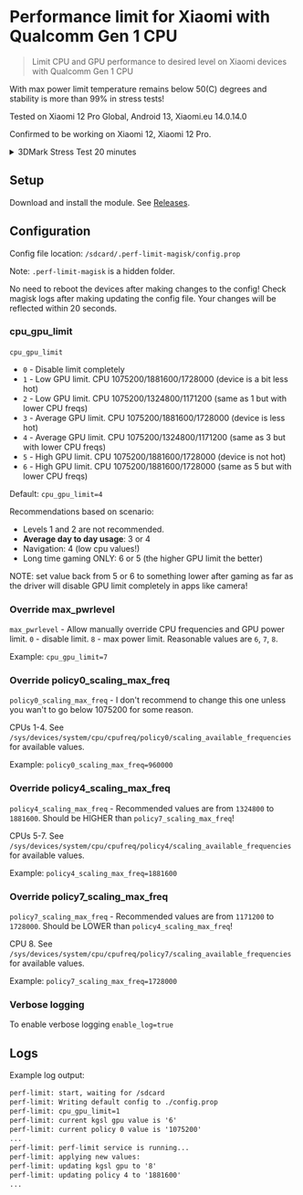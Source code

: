 # Performance limit for Xiaomi with Qualcomm Gen 1 CPU

> Limit CPU and GPU performance to desired level on Xiaomi devices with Qualcomm Gen 1 CPU

With max power limit temperature remains below 50(C) degrees and stability is more than 99% in stress tests!

Tested on Xiaomi 12 Pro Global, Android 13, Xiaomi.eu 14.0.14.0

Confirmed to be working on Xiaomi 12, Xiaomi 12 Pro.
<details> 
  <summary>3DMark Stress Test 20 minutes</summary>
  <img src="docs/3dMark-stress-test-20-minutes.jpg">
</details>

## Setup

Download and install the module. See [Releases](https://github.com/mgrybyk/perf-limit-magisk/releases).

## Configuration

Config file location: `/sdcard/.perf-limit-magisk/config.prop`

Note: `.perf-limit-magisk` is a hidden folder.

No need to reboot the devices after making changes to the config!
Check magisk logs after making updating the config file. 
Your changes will be reflected within 20 seconds.

### cpu_gpu_limit

`cpu_gpu_limit`

- `0` - Disable limit completely
- `1` - Low GPU limit. CPU 1075200/1881600/1728000 (device is a bit less hot)
- `2` - Low GPU limit. CPU 1075200/1324800/1171200 (same as 1 but with lower CPU freqs)
- `3` - Average GPU limit. CPU 1075200/1881600/1728000 (device is less hot)
- `4` - Average GPU limit. CPU 1075200/1324800/1171200 (same as 3 but with lower CPU freqs)
- `5` - High GPU limit. CPU 1075200/1881600/1728000 (device is not hot)
- `6` - High GPU limit. CPU 1075200/1881600/1728000 (same as 5 but with lower CPU freqs)

Default: `cpu_gpu_limit=4`

Recommendations based on scenario:

- Levels 1 and 2 are not recommended.
- **Average day to day usage**: 3 or 4
- Navigation: 4 (low cpu values!)
- Long time gaming ONLY: 6 or 5 (the higher GPU limit the better)

NOTE: set value back from 5 or 6 to something lower after gaming as far as the driver will disable GPU limit completely in apps like camera!

### Override max_pwrlevel

`max_pwrlevel` - Allow manually override CPU frequencies and GPU power limit.
`0` - disable limit. `8` - max power limit.
Reasonable values are `6`, `7`, `8`.

Example: `cpu_gpu_limit=7`

### Override policy0_scaling_max_freq

`policy0_scaling_max_freq` - I don't recommend to change this one unless you wan't to go below 1075200 for some reason.

CPUs 1-4. See `/sys/devices/system/cpu/cpufreq/policy0/scaling_available_frequencies` for available values.

Example: `policy0_scaling_max_freq=960000`

### Override policy4_scaling_max_freq

`policy4_scaling_max_freq` - Recommended values are from `1324800` to `1881600`.
Should be HIGHER than `policy7_scaling_max_freq`!

CPUs 5-7. See `/sys/devices/system/cpu/cpufreq/policy4/scaling_available_frequencies` for available values.

Example: `policy4_scaling_max_freq=1881600`

### Override policy7_scaling_max_freq

`policy7_scaling_max_freq` - Recommended values are from `1171200` to `1728000`.
Should be LOWER than `policy4_scaling_max_freq`!

CPU 8. See `/sys/devices/system/cpu/cpufreq/policy7/scaling_available_frequencies` for available values.

Example: `policy7_scaling_max_freq=1728000`

### Verbose logging

To enable verbose logging `enable_log=true`

## Logs

Example log output:

```
perf-limit: start, waiting for /sdcard
perf-limit: Writing default config to ./config.prop
perf-limit: cpu_gpu_limit=1
perf-limit: current kgsl gpu value is '6'
perf-limit: current policy 0 value is '1075200'
...
perf-limit: perf-limit service is running...
perf-limit: applying new values:
perf-limit: updating kgsl gpu to '8'
perf-limit: updating policy 4 to '1881600'
...
```
